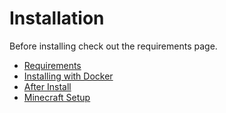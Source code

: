 # Installation

Before installing check out the requirements page.

-   [Requirements](/installation/requirements?id=requirements)
-   [Installing with Docker](/installation/docker?id=docker)
-   [After Install](/installation/post_install?id=after-install)
-   [Minecraft Setup](/installation/minecraft?id=minecraft-server-setup)

